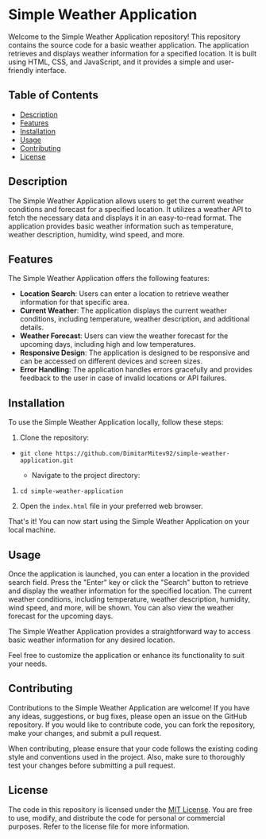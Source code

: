 Simple Weather Application
==========================

Welcome to the Simple Weather Application repository! This repository contains the source code for a basic weather application. The application retrieves and displays weather information for a specified location. It is built using HTML, CSS, and JavaScript, and it provides a simple and user-friendly interface.

Table of Contents
-----------------

-   [Description](https://chat.openai.com/#description)
-   [Features](https://chat.openai.com/#features)
-   [Installation](https://chat.openai.com/#installation)
-   [Usage](https://chat.openai.com/#usage)
-   [Contributing](https://chat.openai.com/#contributing)
-   [License](https://chat.openai.com/#license)

Description
-----------

The Simple Weather Application allows users to get the current weather conditions and forecast for a specified location. It utilizes a weather API to fetch the necessary data and displays it in an easy-to-read format. The application provides basic weather information such as temperature, weather description, humidity, wind speed, and more.

Features
--------

The Simple Weather Application offers the following features:

-   **Location Search**: Users can enter a location to retrieve weather information for that specific area.
-   **Current Weather**: The application displays the current weather conditions, including temperature, weather description, and additional details.
-   **Weather Forecast**: Users can view the weather forecast for the upcoming days, including high and low temperatures.
-   **Responsive Design**: The application is designed to be responsive and can be accessed on different devices and screen sizes.
-   **Error Handling**: The application handles errors gracefully and provides feedback to the user in case of invalid locations or API failures.

Installation
------------

To use the Simple Weather Application locally, follow these steps:

1.  Clone the repository:

-   `git clone https://github.com/DimitarMitev92/simple-weather-application.git`

    -   Navigate to the project directory:

1.  `cd simple-weather-application`

2.  Open the `index.html` file in your preferred web browser.

That's it! You can now start using the Simple Weather Application on your local machine.

Usage
-----

Once the application is launched, you can enter a location in the provided search field. Press the "Enter" key or click the "Search" button to retrieve and display the weather information for the specified location. The current weather conditions, including temperature, weather description, humidity, wind speed, and more, will be shown. You can also view the weather forecast for the upcoming days.

The Simple Weather Application provides a straightforward way to access basic weather information for any desired location.

Feel free to customize the application or enhance its functionality to suit your needs.

Contributing
------------

Contributions to the Simple Weather Application are welcome! If you have any ideas, suggestions, or bug fixes, please open an issue on the GitHub repository. If you would like to contribute code, you can fork the repository, make your changes, and submit a pull request.

When contributing, please ensure that your code follows the existing coding style and conventions used in the project. Also, make sure to thoroughly test your changes before submitting a pull request.

License
-------

The code in this repository is licensed under the [MIT License](https://github.com/DimitarMitev92/simple-weather-application/blob/master/LICENSE). You are free to use, modify, and distribute the code for personal or commercial purposes. Refer to the license file for more information.
